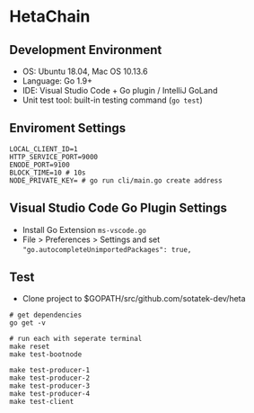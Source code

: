 # HetaChain

## Development Environment
- OS: Ubuntu 18.04, Mac OS 10.13.6
- Language: Go 1.9+
- IDE: Visual Studio Code + Go plugin / IntelliJ GoLand
- Unit test tool: built-in testing command (`go test`)

## Enviroment Settings
```
LOCAL_CLIENT_ID=1
HTTP_SERVICE_PORT=9000
ENODE_PORT=9100
BLOCK_TIME=10 # 10s
NODE_PRIVATE_KEY= # go run cli/main.go create address
```

## Visual Studio Code Go Plugin Settings
* Install Go Extension `ms-vscode.go`
* File > Preferences > Settings and set `"go.autocompleteUnimportedPackages": true,`

## Test 
* Clone project to $GOPATH/src/github.com/sotatek-dev/heta

```
# get dependencies
go get -v

# run each with seperate terminal
make reset
make test-bootnode

make test-producer-1
make test-producer-2
make test-producer-3
make test-producer-4
make test-client
```
